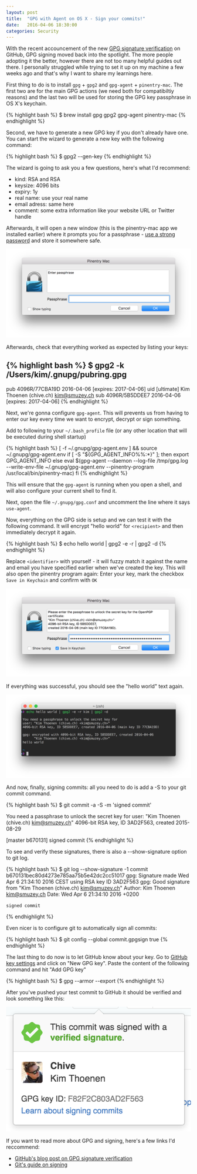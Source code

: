 ```yaml
---
layout: post
title:  "GPG with Agent on OS X - Sign your commits!"
date:   2016-04-06 18:30:00
categories: Security
---
```


With the recent accouncement of the new [GPG signature verification][github-gpg] on GitHub, GPG signing moved back into the spotlight. The more people adopting it the better, however there are not too many helpful guides out there. I personally struggled while trying to set it up on my machine a few weeks ago and that's why I want to share my learnings here.

First thing to do is to install ``gpg`` + ``gpg2`` and ``gpg-agent`` + ``pinentry-mac``. The first two are for the main GPG actions (we need both for compatibiltiy reasons) and the last two will be used for storing the GPG key passphrase in OS X's keychain.

{% highlight bash %}
$ brew install gpg gpg2 gpg-agent pinentry-mac
{% endhighlight %}

Second, we have to generate a new GPG key if you don't already have one. You can start the wizard to generate a new key with the following command:

{% highlight bash %}
$ gpg2 --gen-key
{% endhighlight %}

The wizard is going to ask you a few questions, here's what I'd recommend:

* kind: RSA and RSA
* keysize: 4096 bits
* expiry: 1y
* real name: use your real name
* email adress: same here
* comment: some extra information like your website URL or Twitter handle

Afterwards, it will open a new window (this is the pinentry-mac app we installed earlier) where it prompts you for a passphrase - [use a strong password][strong-password] and store it somewhere safe.

![Verification](/assets/images/gpg-github-create-pinentry.png)

Afterwards, check that everything worked as expected by listing your keys: 

{% highlight bash %}
$ gpg2 -k
/Users/kim/.gnupg/pubring.gpg
-----------------------------
pub   4096R/77CBA19D 2016-04-06 [expires: 2017-04-06]
uid       [ultimate] Kim Thoenen (chive.ch) <kim@smuzey.ch>
sub   4096R/5B5DDEE7 2016-04-06 [expires: 2017-04-06]
{% endhighlight %}


Next, we're gonna configure ``gpg-agent``. This will prevents us from having to enter our key every time we want to encrypt, decrypt or sign something.

Add to following to your ``~/.bash_profile`` file (or any other location that will be executed during shell startup)

{% highlight bash %}
[ -f ~/.gnupg/gpg-agent.env ] && source ~/.gnupg/gpg-agent.env
if [ -S "${GPG_AGENT_INFO%%:*}" ]; then
  export GPG_AGENT_INFO
else
  eval $(gpg-agent --daemon --log-file /tmp/gpg.log --write-env-file ~/.gnupg/gpg-agent.env --pinentry-program /usr/local/bin/pinentry-mac)
fi
{% endhighlight %}

This will ensure that the ``gpg-agent`` is running when you open a shell, and will also configure your current shell to find it.

Next, open the file ``~/.gnupg/gpg.conf`` and uncomment the line where it says ``use-agent``.

Now, everything on the GPG side is setup and we can test it with the following command. It will encrypt "hello world" for ``<recipient>`` and then immediately decrypt it again.

{% highlight bash %}
$ echo hello world | gpg2 -e -r <identifier> | gpg2 -d
{% endhighlight %}


Replace ``<identifier>`` with yourself - it will fuzzy match it against the name and email you have specified earlier when we've created the key. This will also open the pinentry program again: Enter your key, mark the checkbox ``Save in Keychain`` and confirm with ``OK``

![Verification](/assets/images/gpg-github-unlock-pinentry.png)

If everything was successful, you should see the "hello world" text again.

![Verification](/assets/images/gpg-github-message.png)

And now, finally, signing commits: all you need to do is add a -S to your git commit command.

{% highlight bash %}
$ git commit -a -S -m 'signed commit'

You need a passphrase to unlock the secret key for
user: "Kim Thoenen (chive.ch) <kim@smuzey.ch>"
4096-bit RSA key, ID 3AD2F563, created 2015-08-29

[master b670131] signed commit
{% endhighlight %}

To see and verify these signatures, there is also a --show-signature option to git log.

{% highlight bash %}
$ git log --show-signature -1
commit b670131bec80d4273e785aa75b5e42dc2cc51017
gpg: Signature made Wed Apr  6 21:34:10 2016 CEST using RSA key ID 3AD2F563
gpg: Good signature from "Kim Thoenen (chive.ch) <kim@smuzey.ch>"
Author: Kim Thoenen <kim@smuzey.ch>
Date:   Wed Apr 6 21:34:10 2016 +0200

    signed commit
{% endhighlight %}

Even nicer is to configure git to automatically sign all commits:

{% highlight bash %}
$ git config --global commit.gpgsign true
{% endhighlight %}

The last thing to do now is to let GitHub know about your key. Go to [GitHub key settings][github-key-settings] and click on "New GPG key". Paste the content of the following command and hit "Add GPG key"

{% highlight bash %}
$ gpg --armor --export <identifier>
{% endhighlight %}

After you've pushed your test commit to GitHub it should be verified and look something like this:

![Verification](/assets/images/gpg-github-verification.png)

If you want to read more about GPG and signing, here's a few links I'd reccommend:

* [GitHub's blog post on GPG signature verification][github-gpg]
* [Git's guide on signing][git-signing]

[github-gpg]: https://github.com/blog/2144-gpg-signature-verification
[strong-password]: https://xkcd.com/936/
[github-key-settings]: https://github.com/settings/keys
[git-signing]: https://git-scm.com/book/en/v2/Git-Tools-Signing-Your-Work